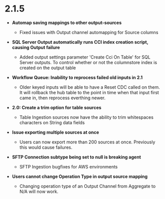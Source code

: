 # 2.1.5

* **Automap saving mappings to other output-sources**

  * Fixed issues with Output channel automapping for Source columns

* **SQL Server Output automatically runs CCI index creation script, causing Output failure**

  * Added output settings parameter 'Create Cci On Table' for SQL Server outputs. To control whether or not the columnstore index is created on the output table

* **Workflow Queue: Inability to reprocess failed old inputs in 2.1**

  * Older keyed inputs will be able to have a Reset CDC called on them. It will rollback the hub table to the point in time when that input first came in, then reprocess everthing newer.

* **2.0: Create a trim option for table sources**

  * Table Ingestion sources now have the ability to trim whitespaces characters on String data fields

* **Issue exporting multiple sources at once**

  * Users can now export more than 200 sources at once. Previously this would cause failures.

* **SFTP Connection subtype being set to null is breaking agent**

  * SFTP Ingestion bugfixes for AWS environments

* **Users cannot change Operation Type in output source mapping**
  * Changing operation type of an Output Channel from Aggregate to N/A will now work.

